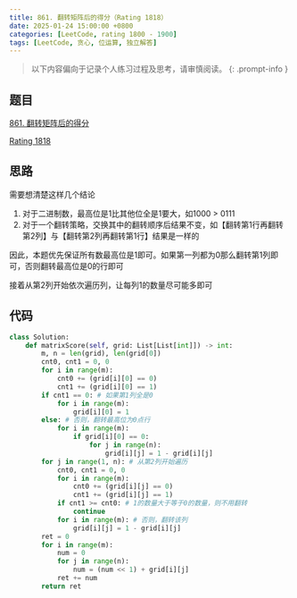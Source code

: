 ```yaml
---
title: 861. 翻转矩阵后的得分（Rating 1818）
date: 2025-01-24 15:00:00 +0800
categories: [LeetCode, rating 1800 - 1900]
tags: [LeetCode, 贪心, 位运算, 独立解答]
---
```


> 以下内容偏向于记录个人练习过程及思考，请审慎阅读。
{: .prompt-info }

## 题目

[861. 翻转矩阵后的得分](https://leetcode.cn/problems/score-after-flipping-matrix)

[Rating 1818](https://zerotrac.github.io/leetcode_problem_rating/#/)

## 思路

需要想清楚这样几个结论

1. 对于二进制数，最高位是1比其他位全是1要大，如1000 > 0111
2. 对于一个翻转策略，交换其中的翻转顺序后结果不变，如【翻转第1行再翻转第2列】与【翻转第2列再翻转第1行】结果是一样的

因此，本题优先保证所有数最高位是1即可。如果第一列都为0那么翻转第1列即可，否则翻转最高位是0的行即可

接着从第2列开始依次遍历列，让每列1的数量尽可能多即可

## 代码

```python
class Solution:
    def matrixScore(self, grid: List[List[int]]) -> int:
        m, n = len(grid), len(grid[0])
        cnt0, cnt1 = 0, 0
        for i in range(m):
            cnt0 += (grid[i][0] == 0)
            cnt1 += (grid[i][0] == 1)
        if cnt1 == 0: # 如果第1列全是0
            for i in range(m):
                grid[i][0] = 1
        else: # 否则，翻转最高位为0点行
            for i in range(m):
                if grid[i][0] == 0:
                    for j in range(n):
                        grid[i][j] = 1 - grid[i][j]
        for j in range(1, n): # 从第2列开始遍历
            cnt0, cnt1 = 0, 0
            for i in range(m):
                cnt0 += (grid[i][j] == 0)
                cnt1 += (grid[i][j] == 1)
            if cnt1 >= cnt0: # 1的数量大于等于0的数量，则不用翻转
                continue
            for i in range(m): # 否则，翻转该列
                grid[i][j] = 1 - grid[i][j]
        ret = 0
        for i in range(m):
            num = 0
            for j in range(n):
                num = (num << 1) + grid[i][j]
            ret += num
        return ret
```